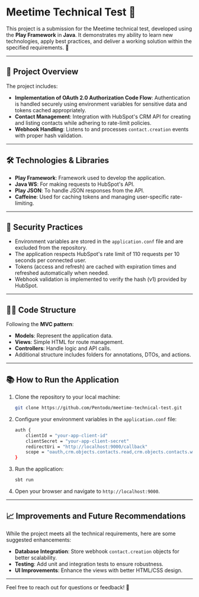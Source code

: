 # Meetime Technical Test 🚀

This project is a submission for the Meetime technical test, developed using the **Play Framework** in **Java**. It demonstrates my ability to learn new technologies, apply best practices, and deliver a working solution within the specified requirements. 🌟

---

## 📝 Project Overview

The project includes:

- **Implementation of OAuth 2.0 Authorization Code Flow**: Authentication is handled securely using environment variables for sensitive data and tokens cached appropriately.
- **Contact Management**: Integration with HubSpot's CRM API for creating and listing contacts while adhering to rate-limit policies.
- **Webhook Handling**: Listens to and processes `contact.creation` events with proper hash validation.

---

## 🛠 Technologies & Libraries

- **Play Framework**: Framework used to develop the application.
- **Java WS**: For making requests to HubSpot's API.
- **Play JSON**: To handle JSON responses from the API.
- **Caffeine**: Used for caching tokens and managing user-specific rate-limiting.

---

## 🔑 Security Practices

- Environment variables are stored in the `application.conf` file and are excluded from the repository.
- The application respects HubSpot's rate limit of 110 requests per 10 seconds per connected user.
- Tokens (access and refresh) are cached with expiration times and refreshed automatically when needed.
- Webhook validation is implemented to verify the hash (v1) provided by HubSpot.

---

## 👨‍💻 Code Structure

Following the **MVC pattern**:

- **Models**: Represent the application data.
- **Views**: Simple HTML for route management.
- **Controllers**: Handle logic and API calls.
- Additional structure includes folders for annotations, DTOs, and actions.

---

## 📚 How to Run the Application

1. Clone the repository to your local machine:
   ```bash
   git clone https://github.com/Pentodo/meetime-technical-test.git
   ```
2. Configure your environment variables in the `application.conf` file:
   ```bash
   auth {
       clientId = "your-app-client-id"
       clientSecret = "your-app-client-secret"
       redirectUri = "http://localhost:9000/callback"
       scope = "oauth,crm.objects.contacts.read,crm.objects.contacts.write"
   }
   ```
3. Run the application:
   ```bash
   sbt run
   ```
4. Open your browser and navigate to `http://localhost:9000`.

---

## 📈 Improvements and Future Recommendations

While the project meets all the technical requirements, here are some suggested enhancements:

- **Database Integration**: Store webhook `contact.creation` objects for better scalability.
- **Testing**: Add unit and integration tests to ensure robustness.
- **UI Improvements**: Enhance the views with better HTML/CSS design.

---

Feel free to reach out for questions or feedback! 💬
